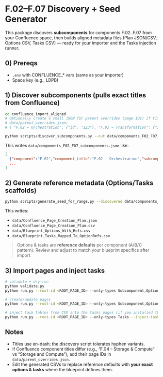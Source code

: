 
# F.02–F.07 Discovery + Seed Generator

This package discovers **subcomponents** for components F.02..F.07 from your Confluence space,
then builds aligned metadata files (Plan JSON/CSV, Options CSV, Tasks CSV) — ready for your importer
and the Tasks injection runner.

## 0) Prereqs
- `.env` with CONFLUENCE_* vars (same as your importer)
- Space key (e.g., LDPB)

## 1) Discover subcomponents (pulls exact titles from Confluence)

```bash
cd confluence_import_aligned
# Optionally create a small JSON for parent overrides (page IDs) if titles vary:
# data/parent_overrides.json:
# { "F.02 – Orchestration": {"id": "123"}, "F.03 – Transformation": {"id":"456"} }

python scripts/discover_subcomponents.py --out data/components_F02_F07_subcomponents.json --parent-overrides data/parent_overrides.json
```

This writes `data/components_F02_F07_subcomponents.json` like:
```json
[
  {"component":"F.02","component_title":"F.02 – Orchestration","subcomponents":[{"code":"F.02.1","title":"F.02.1 – ..."}]},
  ...
]
```

## 2) Generate reference metadata (Options/Tasks scaffolds)

```bash
python scripts/generate_seed_for_range.py --discovered data/components_F02_F07_subcomponents.json --out-dir data
```

This writes:
- `data/Confluence_Page_Creation_Plan.json`
- `data/Confluence_Page_Creation_Plan.csv`
- `data/Blueprint_Options_With_Refs.csv`
- `data/Blueprint_Tasks_Mapped_To_OptionRefs.csv`

> Options & tasks are **reference defaults** per component (A/B/C pattern). Review and adjust to match your blueprint specifics after import.

## 3) Import pages and inject tasks

```bash
# validate + dry-run
python validate.py
python run.py --root-id <ROOT_PAGE_ID> --only-types Subcomponent,Option,Tasks --dry-run --limit 60

# create/update pages
python run.py --root-id <ROOT_PAGE_ID> --only-types Subcomponent,Option,Tasks --update

# inject task tables from CSV into the Tasks pages (if you installed the patch from earlier):
python run.py --root-id <ROOT_PAGE_ID> --only-types Tasks --inject-tasks --update
```

## Notes
- Titles use en-dash; the discovery script tolerates hyphen variants.
- If Confluence component titles differ (e.g., “F.04 – Storage & Compute” vs “Storage and Compute”), add their page IDs in `data/parent_overrides.json`.
- Edit the generated CSVs to replace reference defaults with **your exact options & tasks** where the blueprint defines them.
